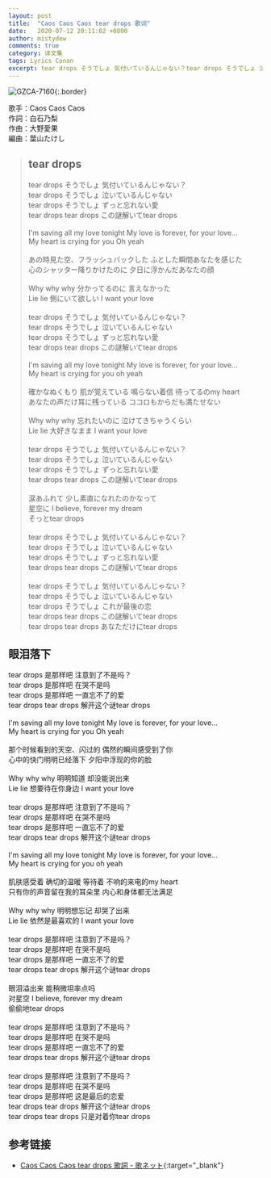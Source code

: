 ```yaml
---
layout: post
title:  "Caos Caos Caos tear drops 歌词"
date:   2020-07-12 20:11:02 +0800
author: mistydew
comments: true
category: 译文集
tags: Lyrics Conan
excerpt: tear drops そうでしょ 気付いているんじゃない？tear drops そうでしょ 泣いているんじゃない。tear drops そうでしょ ずっと忘れない愛。tear drops tear drops この謎解いてtear drops。
---
```

![GZCA-7160](https://is1-ssl.mzstatic.com/image/thumb/Music/v4/07/05/a5/0705a58a-eda4-d5e3-51dd-7fc17df9f10c/source/600x600bb.jpg){:.border}

歌手：Caos Caos Caos<br>
作詞：白石乃梨<br>
作曲：大野愛果<br>
編曲：葉山たけし

<blockquote class="lyric-original">
  <h2>tear drops</h2>
  <p>
    tear drops そうでしょ 気付いているんじゃない？<br>
    tear drops そうでしょ 泣いているんじゃない<br>
    tear drops そうでしょ ずっと忘れない愛<br>
    tear drops tear drops この謎解いてtear drops<br>
    <br>
    I'm saving all my love tonight My love is forever, for your love...<br>
    My heart is crying for you Oh yeah<br>
    <br>
    あの時見た空、フラッシュバックした ふとした瞬間あなたを感じた<br>
    心のシャッター降りかけたのに 夕日に浮かんだあなたの顔<br>
    <br>
    Why why why 分かってるのに 言えなかった<br>
    Lie lie 側にいて欲しい I want your love<br>
    <br>
    tear drops そうでしょ 気付いているんじゃない？<br>
    tear drops そうでしょ 泣いているんじゃない<br>
    tear drops そうでしょ ずっと忘れない愛<br>
    tear drops tear drops この謎解いてtear drops<br>
    <br>
    I'm saving all my love tonight My love is forever, for your love...<br>
    My heart is crying for you oh yeah<br>
    <br>
    確かなぬくもり 肌が覚えている 鳴らない着信 待ってるのmy heart<br>
    あなたの声だけ耳に残っている ココロもからだも満たせない<br>
    <br>
    Why why why 忘れたいのに 泣けてきちゃうくらい<br>
    Lie lie 大好きなまま I want your love<br>
    <br>
    tear drops そうでしょ 気付いているんじゃない？<br>
    tear drops そうでしょ 泣いているんじゃない<br>
    tear drops そうでしょ ずっと忘れない愛<br>
    tear drops tear drops この謎解いてtear drops<br>
    <br>
    涙あふれて 少し素直になれたのかなって<br>
    星空に I believe, forever my dream<br>
    そっとtear drops<br>
    <br>
    tear drops そうでしょ 気付いているんじゃない？<br>
    tear drops そうでしょ 泣いているんじゃない<br>
    tear drops そうでしょ ずっと忘れない愛<br>
    tear drops tear drops この謎解いてtear drops<br>
    <br>
    tear drops そうでしょ 気付いているんじゃない？<br>
    tear drops そうでしょ 泣いているんじゃない<br>
    tear drops そうでしょ これが最後の恋<br>
    tear drops tear drops この謎解いてtear drops<br>
    tear drops tear drops あなただけにtear drops
  </p>
</blockquote>

<div class="lyric-translation">
  <h2>眼泪落下</h2>
  <p>
    tear drops 是那样吧 注意到了不是吗？<br>
    tear drops 是那样吧 在哭不是吗<br>
    tear drops 是那样吧 一直忘不了的爱<br>
    tear drops tear drops 解开这个谜tear drops<br>
    <br>
    I'm saving all my love tonight My love is forever, for your love...<br>
    My heart is crying for you Oh yeah<br>
    <br>
    那个时候看到的天空、闪过的 偶然的瞬间感受到了你<br>
    心中的快门明明已经落下 夕阳中浮现的你的脸<br>
    <br>
    Why why why 明明知道 却没能说出来<br>
    Lie lie 想要待在你身边 I want your love<br>
    <br>
    tear drops 是那样吧 注意到了不是吗？<br>
    tear drops 是那样吧 在哭不是吗<br>
    tear drops 是那样吧 一直忘不了的爱<br>
    tear drops tear drops 解开这个谜tear drops<br>
    <br>
    I'm saving all my love tonight My love is forever, for your love...<br>
    My heart is crying for you oh yeah<br>
    <br>
    肌肤感受着 确切的温暖 等待着 不响的来电的my heart<br>
    只有你的声音留在我的耳朵里 内心和身体都无法满足<br>
    <br>
    Why why why 明明想忘记 却哭了出来<br>
    Lie lie 依然是最喜欢的 I want your love<br>
    <br>
    tear drops 是那样吧 注意到了不是吗？<br>
    tear drops 是那样吧 在哭不是吗<br>
    tear drops 是那样吧 一直忘不了的爱<br>
    tear drops tear drops 解开这个谜tear drops<br>
    <br>
    眼泪溢出来 能稍微坦率点吗<br>
    对星空 I believe, forever my dream<br>
    偷偷地tear drops<br>
    <br>
    tear drops 是那样吧 注意到了不是吗？<br>
    tear drops 是那样吧 在哭不是吗<br>
    tear drops 是那样吧 一直忘不了的爱<br>
    tear drops tear drops 解开这个谜tear drops<br>
    <br>
    tear drops 是那样吧 注意到了不是吗？<br>
    tear drops 是那样吧 在哭不是吗<br>
    tear drops 是那样吧 这是最后的恋爱<br>
    tear drops tear drops 解开这个谜tear drops<br>
    tear drops tear drops 只是对着你tear drops
  </p>
</div>

## 参考链接

* [Caos Caos Caos tear drops 歌詞 - 歌ネット](https://www.uta-net.com/song/109219/){:target="_blank"}
